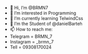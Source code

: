- 👋 Hi, I’m @BRMN7
- 👀 I’m interested in Programming
- 🌱 I’m currently learning TelwindCss
- 💞️ I’m the Student of @danielBarteh
- 📫 How to reach me:
- Telegram = BRMN_7
- Instagram = _brmn_7
- Tell = 09308170024

<!---
BRMN7/BRMN7 is a ✨ special ✨ repository because its `README.md` (this file) appears on your GitHub profile.
You can click the Preview link to take a look at your changes.
--->
